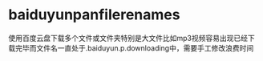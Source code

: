 # baiduyunpanfilerenames
使用百度云盘下载多个文件或文件夹特别是大文件比如mp3视频容易出现已经下载完毕而文件名一直处于.baiduyun.p.downloading中，需要手工修改浪费时间
